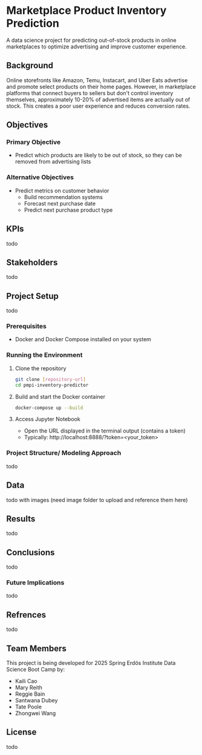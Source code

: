 # Marketplace Product Inventory Prediction

A data science project for predicting out-of-stock products in online marketplaces to optimize advertising and improve customer experience.

## Background

Online storefronts like Amazon, Temu, Instacart, and Uber Eats advertise and promote select products on their home pages. However, in marketplace platforms that connect buyers to sellers but don't control inventory themselves, approximately 10-20% of advertised items are actually out of stock. This creates a poor user experience and reduces conversion rates.

## Objectives

### Primary Objective
- Predict which products are likely to be out of stock, so they can be removed from advertising lists

### Alternative Objectives
- Predict metrics on customer behavior
  - Build recommendation systems
  - Forecast next purchase date
  - Predict next purchase product type

## KPIs
todo

## Stakeholders
todo

## Project Setup
todo

### Prerequisites
- Docker and Docker Compose installed on your system

### Running the Environment

1. Clone the repository
   ```bash
   git clone [repository-url]
   cd pmpi-inventory-predictor
   ```

2. Build and start the Docker container
   ```bash
   docker-compose up --build
   ```

3. Access Jupyter Notebook
   - Open the URL displayed in the terminal output (contains a token)
   - Typically: http://localhost:8888/?token=<your_token>

### Project Structure/ Modeling Approach 
todo

## Data
todo with images (need image folder to upload and reference them here)

## Results
todo

## Conclusions
todo

### Future Implications
todo

## Refrences
todo

## Team Members
This project is being developed for 2025 Spring Erdös Institute Data Science Boot Camp by:

- Kaili Cao
- Mary Reith
- Reggie Bain
- Santwana Dubey
- Tate Poole
- Zhongwei Wang

## License
todo
